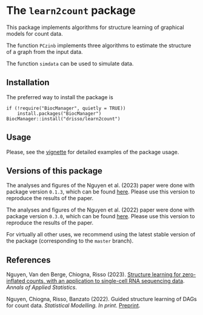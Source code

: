 # The `learn2count` package

This package implements algorithms for structure learning of graphical models for count data.

The function `PCzinb` implements three algorithms to estimate the structure of a graph from the input data.

The function `simdata` can be used to simulate data.

## Installation

The preferred way to install the package is
```{r}
if (!require("BiocManager", quietly = TRUE))
    install.packages("BiocManager")
BiocManager::install("drisso/learn2count")
```

## Usage

Please, see the [vignette](vignettes/intro.Rmd) for detailed examples of the package usage.

## Versions of this package

The analyses and figures of the Nguyen et al. (2023) paper were done with package version `0.1.3`, which can be found [here](https://github.com/drisso/learn2count/releases/tag/v0.1.3). Please use this version to reproduce the results of the paper.

The analyses and figures of the Nguyen et al. (2022) paper were done with package version `0.3.0`, which can be found [here](https://github.com/drisso/learn2count/releases/tag/v0.3.0). Please use this version to reproduce the results of the paper.

For virtually all other uses, we recommend using the latest stable version of the package (corresponding to the `master` branch).

## References

Nguyen, Van den Berge, Chiogna, Risso (2023). [Structure learning for zero- inflated counts, with an application to single-cell RNA sequencing data](https://projecteuclid.org/journals/annals-of-applied-statistics/volume-17/issue-3/Structure-learning-for-zero-inflated-counts-with-an-application-to/10.1214/23-AOAS1732.full). _Annals of Applied Statistics_.

Nguyen, Chiogna, Risso, Banzato (2022). Guided structure learning of DAGs for count data. _Statistical Modelling. In print_. [Preprint](https://doi.org/10.48550/arXiv.2206.09754).

